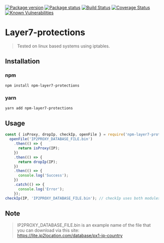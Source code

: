 [![Package version](https://img.shields.io/npm/v/npm-layer7-protections)](https://www.npmjs.com/package/npm-layer7-protections)
[![Package status](https://img.shields.io/npm/dm/npm-layer7-protections.svg)](https://www.npmjs.com/package/npm-layer7-protections)
[![Build Status](https://travis-ci.org/GoatSeller/Layer7-protections.svg?branch=master)](https://travis-ci.org/GoatSeller/Layer7-protections)
[![Coverage Status](https://coveralls.io/repos/github/GoatSeller/Layer7-protections/badge.svg?branch=master)](https://coveralls.io/github/GoatSeller/Layer7-protections?branch=master)
[![Known Vulnerabilities](https://snyk.io//test/github/GoatSeller/Layer7-protections/badge.svg?targetFile=package.json)](https://snyk.io//test/github/GoatSeller/Layer7-protections?targetFile=package.json)
# Layer7-protections
> Tested on linux based systems using iptables.
## Installation

### npm
```sh
npm install npm-layer7-protections
```
### yarn
```sh
yarn add npm-layer7-protections
```
## Usage
```javascript
const { isProxy, dropIp, checkIp, openFile } = require('npm-layer7-protections');
  openFile('IP2PROXY_DATABASE_FILE.bin')
    .then(() => {
      return isProxy(IP);
    })
    .then(() => {
      return dropIp(IP);
    })
    .then(() => {
      console.log('Success');
    })
    .catch(() => {
      console.log('Error');
    });
checkIp(IP, 'IP2PROXY_DATABASE_FILE.bin'); // checkIp uses both modules: isProxy and dropIp
```
## Note
> IP2PROXY_DATABASE_FILE.bin is an example name of the file that you can download via this site: https://lite.ip2location.com/database/px1-ip-country
